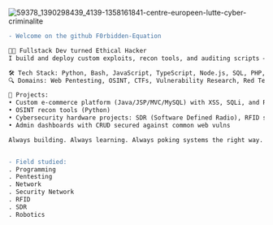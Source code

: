 
<!--
**F0rbidden-Equation/F0rbidden-Equation** is a ✨ _special_ ✨ repository because its `README.md` (this file) appears on your GitHub profile.

Here are some ideas to get you started:

- 🔭 I’m currently working on ...
- 🌱 I’m currently learning ...
- 👯 I’m looking to collaborate on ...
- 🤔 I’m looking for help with ...
- 💬 Ask me about ...
- 📫 How to reach me: ...
- 😄 Pronouns: ...
- ⚡ Fun fact: ...
-->
![59378_1390298439_4139-1358161841-centre-europeen-lutte-cyber-criminalite](https://user-images.githubusercontent.com/59021489/158181723-96099a90-9916-425f-b557-80d76d56a05a.jpg)
```diff
- Welcome on the github F0rbidden-Equation

👨‍💻 Fullstack Dev turned Ethical Hacker
I build and deploy custom exploits, recon tools, and auditing scripts — blending code with curiosity to break, learn, and secure.

🛠️ Tech Stack: Python, Bash, JavaScript, TypeScript, Node.js, SQL, PHP, Docker, Java, JSP, Servlet, Angular, Symfony, MVC
🔍 Domains: Web Pentesting, OSINT, CTFs, Vulnerability Research, Red Team Ops

🚧 Projects:
• Custom e-commerce platform (Java/JSP/MVC/MySQL) with XSS, SQLi, and RFI protections
• OSINT recon tools (Python)
• Cybersecurity hardware projects: SDR (Software Defined Radio), RFID spoofing/cloning, Wi-Fi pentesting, robotics automation with Arduino & Raspberry Pi
• Admin dashboards with CRUD secured against common web vulns

Always building. Always learning. Always poking systems the right way. 


- Field studied:
. Programming 
. Pentesting 
. Network  
. Security Network
. RFID
. SDR
. Robotics
```
